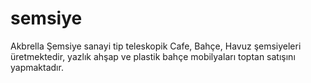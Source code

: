 semsiye
=======

Akbrella Şemsiye sanayi tip teleskopik Cafe, Bahçe, Havuz şemsiyeleri üretmektedir, yazlık ahşap ve plastik bahçe mobilyaları toptan satışını yapmaktadır.
